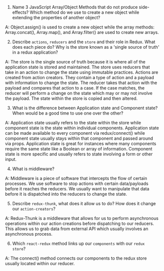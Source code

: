 1.  Name 3 JavaScript Array/Object Methods that do not produce side-effects? Which method do we use to create a new object while extending the properties of another object?

A: Object.assign() is used to create a new object while the array methods: Array.concat(), Array.map(), and Array.filter() are used to create new arrays.

2.  Describe `actions`, `reducers` and the `store` and their role in Redux. What does each piece do? Why is the store known as a 'single source of truth' in a redux application?

A: The store is the single source of truth because it is where all of the application state is stored and maintained. The store uses reducers that take in an action to change the state using immutable practices.  Actions are created from action creators. They contain a type of action and a payload with information to change the state. The reducer takes that action with the payload and compares that action to a case. If the case matches, the reducer will perform a change on the state which may or may not involve the payload. The state within the store is copied and then altered.


3.  What is the difference between Application state and Component state? When would be a good time to use one over the other?

A: Application state usually refers to the state within the store while component state is the state within individual components. Application state can be made available to every component via redux/connect() while component state usually stays within that component and passed around via props. Application state is great for instances where many components require the same state like a Boolean or array of information. Component state is more specific and usually refers to state involving a form or other input.

4.  What is middleware?

A: Middleware is a piece of software that intercepts the flow of certain processes. We use software to stop actions with certain data/payloads before it reaches the reducers. We usually want to manipulate that data before it is dispatched into the reducers to change the state.

5.  Describe `redux-thunk`, what does it allow us to do? How does it change our `action-creators`?

A: Redux-Thunk is a middleware that allows for us to perform asynchronous operations within our action creations before dispatching to our reducers. This allows us to grab data from external API which usually involves an asynchronous process.

6.  Which `react-redux` method links up our `components` with our `redux store`?

A: The connect() method connects our components to the redux store usually located within our reducer.

